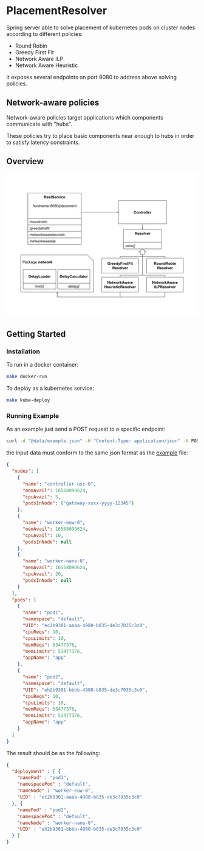# PlacementResolver

Spring server able to solve placement of kubernetes pods on cluster nodes according to different policies:
* Round Robin
* Greedy First Fit
* Network Aware ILP
* Network Aware Heuristic

It exposes several endpoints on port 8080 to address above solving policies.


## Network-aware policies

Network-aware policies target applications which components communicate with "hubs".

These policies try to place basic components near enough to hubs in order to satisfy latency constraints.


## Overview

![classes-overview](doc/classes-overview.svg)


## Getting Started

### Installation
To run in a docker container:
```bash
make docker-run
```
To deploy as a kubernetes service:
```bash
make kube-deploy
```

### Running Example

As an example just send a POST request to a specific endpoint:
```bash
curl -d "@data/example.json" -H "Content-Type: application/json" -X POST http://localhost:8080/placement/roundrobin
```
the input data must conform to the same json format as the [example](data/example.json) file:
```json
{
  "nodes": [
    {
      "name": "controller-usc-0",
      "memAvail": 16568090624,
      "cpuAvail": 5,
      "podsInNode": ["gateway-xxxx-yyyy-12345"]
    },
    {
      "name": "worker-euw-0",
      "memAvail": 16568090624,
      "cpuAvail": 10,
      "podsInNode": null
    },
    {
      "name": "worker-nane-0",
      "memAvail": 16568090624,
      "cpuAvail": 20,
      "podsInNode": null
    }
  ],
  "pods": [
    {
      "name": "pod1",
      "namespace": "default",
      "UID": "ec2b9381-aaaa-4980-b835-de3c7035c3c0",
      "cpuReqs": 10,
      "cpuLimits": 10,
      "memReqs": 53477376,
      "memLimits": 53477376,
      "appName": "app"
    },
    {
      "name": "pod2",
      "namespace": "default",
      "UID": "eh2b9381-bbbb-4980-b835-de3c7035c3c0",
      "cpuReqs": 10,
      "cpuLimits": 10,
      "memReqs": 53477376,
      "memLimits": 53477376,
      "appName": "app"
    }
  ]
}
```

The result should be as the following:
```json
{
  "deployment" : [ {
    "namePod" : "pod1",
    "namespacePod" : "default",
    "nameNode" : "worker-euw-0",
    "UID" : "ec2b9381-aaaa-4980-b835-de3c7035c3c0"
  }, {
    "namePod" : "pod2",
    "namespacePod" : "default",
    "nameNode" : "worker-nane-0",
    "UID" : "eh2b9381-bbbb-4980-b835-de3c7035c3c0"
  } ]
}
```